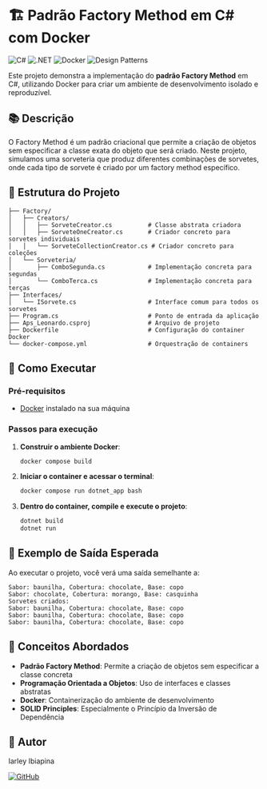 # 🏗️ Padrão Factory Method em C# com Docker

![C#](https://img.shields.io/badge/C%23-239120?logo=c-sharp&logoColor=white)
![.NET](https://img.shields.io/badge/.NET-512BD4?logo=dotnet&logoColor=white)
![Docker](https://img.shields.io/badge/Docker-2496ED?logo=docker&logoColor=white)
![Design Patterns](https://img.shields.io/badge/Design%20Patterns-Factory%20Method-orange)

Este projeto demonstra a implementação do **padrão Factory Method** em C#, utilizando Docker para criar um ambiente de desenvolvimento isolado e reproduzível.

## 📚 Descrição

O Factory Method é um padrão criacional que permite a criação de objetos sem especificar a classe exata do objeto que será criado. Neste projeto, simulamos uma sorveteria que produz diferentes combinações de sorvetes, onde cada tipo de sorvete é criado por um factory method específico.

## 🧱 Estrutura do Projeto

```
├── Factory/
│   ├── Creators/
│   │   ├── SorveteCreator.cs          # Classe abstrata criadora
│   │   ├── SorveteOneCreator.cs       # Criador concreto para sorvetes individuais
│   │   └── SorveteCollectionCreator.cs # Criador concreto para coleções
│   └── Sorveteria/
│       ├── ComboSegunda.cs            # Implementação concreta para segundas
│       └── ComboTerca.cs              # Implementação concreta para terças
├── Interfaces/
│   └── ISorvete.cs                    # Interface comum para todos os sorvetes
├── Program.cs                         # Ponto de entrada da aplicação
├── Aps_Leonardo.csproj                # Arquivo de projeto
├── Dockerfile                         # Configuração do container Docker
└── docker-compose.yml                 # Orquestração de containers
```

## 🚀 Como Executar

### Pré-requisitos
- [Docker](https://www.docker.com/get-started) instalado na sua máquina

### Passos para execução

1. **Construir o ambiente Docker**:
   ```bash
   docker compose build
   ```

2. **Iniciar o container e acessar o terminal**:
   ```bash
   docker compose run dotnet_app bash
   ```

3. **Dentro do container, compile e execute o projeto**:
   ```bash
   dotnet build
   dotnet run
   ```

## 🧪 Exemplo de Saída Esperada

Ao executar o projeto, você verá uma saída semelhante a:

```
Sabor: baunilha, Cobertura: chocolate, Base: copo
Sabor: chocolate, Cobertura: morango, Base: casquinha
Sorvetes criados:
Sabor: baunilha, Cobertura: chocolate, Base: copo
Sabor: baunilha, Cobertura: chocolate, Base: copo
Sabor: baunilha, Cobertura: chocolate, Base: copo
```

## 🧠 Conceitos Abordados

- **Padrão Factory Method**: Permite a criação de objetos sem especificar a classe concreta
- **Programação Orientada a Objetos**: Uso de interfaces e classes abstratas
- **Docker**: Containerização do ambiente de desenvolvimento
- **SOLID Principles**: Especialmente o Princípio da Inversão de Dependência

## 👤 Autor

Iarley Ibiapina 

[![GitHub](https://img.shields.io/badge/GitHub-100000?logo=github&logoColor=white)](https://github.com/iarleyibiapina)